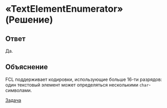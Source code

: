 # «TextElementEnumerator» (Решение)

## Ответ

Да.

## Объяснение

FCL поддерживает кодировки, использующие больше 16-ти разрядов: один текстовый элемент может определяться несколькими `char`-символами.

[Задача](./TextElementEnumerator-P.md)